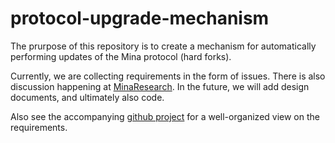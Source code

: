 # protocol-upgrade-mechanism

The prurpose of this repository is to create a mechanism for automatically performing updates of the Mina protocol (hard forks).

Currently, we are collecting requirements in the form of issues. There is also discussion happening at [MinaResearch](https://forums.minaprotocol.com/t/automated-protocol-upgrade-mechanism/6662). In the future, we will add design documents, and ultimately also code.

Also see the accompanying [github project](https://github.com/orgs/MinaFoundation/projects/15/views/1) for a well-organized view on the requirements.
